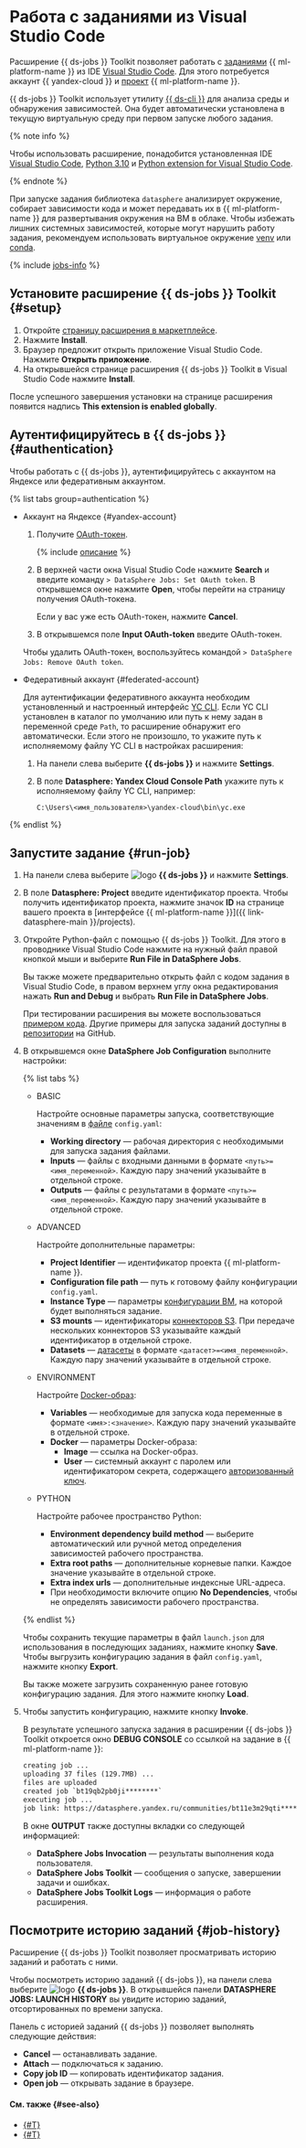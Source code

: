 # Работа с заданиями из Visual Studio Code

Расширение {{ ds-jobs }} Toolkit позволяет работать с [заданиями](../../concepts/jobs/index.md) {{ ml-platform-name }} из IDE [Visual Studio Code](https://code.visualstudio.com/). Для этого потребуется аккаунт {{ yandex-cloud }} и [проект](../../concepts/project.md) {{ ml-platform-name }}.

{{ ds-jobs }} Toolkit использует утилиту [{{ ds-cli }}](../../concepts/jobs/cli.md) для анализа среды и обнаружения зависимостей. Она будет автоматически установлена в текущую виртуальную среду при первом запуске любого задания.

{% note info %}

Чтобы использовать расширение, понадобится установленная IDE [Visual Studio Code](https://code.visualstudio.com/), [Python 3.10](https://www.python.org/downloads/release/python-3100/) и [Python extension for Visual Studio Code](https://marketplace.visualstudio.com/items?itemName=ms-python.python).

{% endnote %}

При запуске задания библиотека `datasphere` анализирует окружение, собирает зависимости кода и может передавать их в {{ ml-platform-name }} для развертывания окружения на ВМ в облаке. Чтобы избежать лишних системных зависимостей, которые могут нарушить работу задания, рекомендуем использовать виртуальное окружение [venv](https://docs.python.org/3/library/venv.html) или [conda](https://docs.conda.io/en/latest/#).

{% include [jobs-info](../../../_includes/datasphere/jobs-environment.md) %}

## Установите расширение {{ ds-jobs }} Toolkit {#setup}

1. Откройте [страницу расширения в маркетплейсе](https://marketplace.visualstudio.com/items?itemName=yandex-cloud.ds-toolkit-vscode).
1. Нажмите **Install**.
1. Браузер предложит открыть приложение Visual Studio Code. Нажмите **Открыть приложение**.
1. На открывшейся странице расширения {{ ds-jobs }} Toolkit в Visual Studio Code нажмите **Install**.

После успешного завершения установки на странице расширения появится надпись **This extension is enabled globally**.

## Аутентифицируйтесь в {{ ds-jobs }} {#authentication}

Чтобы работать с {{ ds-jobs }}, аутентифицируйтесь с аккаунтом на Яндексе или федеративным аккаунтом.

{% list tabs group=authentication %}

- Аккаунт на Яндексе {#yandex-account}

  1. Получите [OAuth-токен](../../../iam/concepts/authorization/oauth-token.md).

     {% include [описание](../../../_includes/oauth-token-lifetime.md) %}

  1. В верхней части окна Visual Studio Code нажмите **Search** и введите команду `> DataSphere Jobs: Set OAuth token`. В открывшемся окне нажмите **Open**, чтобы перейти на страницу получения OAuth-токена.

      Если у вас уже есть OAuth-токен, нажмите **Cancel**.
  1. В открывшемся поле **Input OAuth-token** введите OAuth-токен.

  Чтобы удалить OAuth-токен, воспользуйтесь командой `> DataSphere Jobs: Remove OAuth token`.

- Федеративный аккаунт {#federated-account}

  Для аутентификации федеративного аккаунта необходим установленный и настроенный интерфейс [YC CLI](../../../cli/quickstart.md). Если YC CLI установлен в каталог по умолчанию или путь к нему задан в переменной среде `Path`, то расширение обнаружит его автоматически. Если этого не произошло, то укажите путь к исполняемому файлу YC CLI в настройках расширения:

  1. На панели слева выберите **{{ ds-jobs }}** и нажмите **Settings**.
  1. В поле **Datasphere: Yandex Cloud Console Path** укажите путь к исполняемому файлу YC CLI, например:

      ```text
      C:\Users\<имя_пользователя>\yandex-cloud\bin\yc.exe
      ```

{% endlist %}

## Запустите задание {#run-job}

1. На панели слева выберите ![logo](../../../_assets/datasphere/ds-logo.svg) **{{ ds-jobs }}** и нажмите **Settings**.
1. В поле **Datasphere: Project** введите идентификатор проекта. Чтобы получить идентификатор проекта, нажмите значок **ID** на странице вашего проекта в [интерфейсе {{ ml-platform-name }}]({{ link-datasphere-main }}/projects).
1. Откройте Python-файл с помощью {{ ds-jobs }} Toolkit. Для этого в проводнике Visual Studio Code нажмите на нужный файл правой кнопкой мыши и выберите **Run File in DataSphere Jobs**.

    Вы также можете предварительно открыть файл с кодом задания в Visual Studio Code, в правом верхнем углу окна редактирования нажать **Run and Debug** и выбрать **Run File in DataSphere Jobs**.

    При тестировании расширения вы можете воспользоваться [примером кода](./work-with-jobs.md#example). Другие примеры для запуска заданий доступны в [репозитории](https://github.com/yandex-cloud-examples/yc-datasphere-jobs-examples) на GitHub.

1. В открывшемся окне **DataSphere Job Configuration** выполните настройки:

    {% list tabs %}

    - BASIC

      Настройте основные параметры запуска, соответствующие значениям в [файле](./work-with-jobs.md#create-job) `config.yaml`:

      * **Working directory** — рабочая директория с необходимыми для запуска задания файлами.
      * **Inputs** — файлы с входными данными в формате `<путь>=<имя_переменной>`. Каждую пару значений указывайте в отдельной строке.
      * **Outputs** — файлы с результатами в формате `<путь>=<имя_переменной>`. Каждую пару значений указывайте в отдельной строке.

    - ADVANCED

      Настройте дополнительные параметры:

      * **Project Identifier** — идентификатор проекта {{ ml-platform-name }}.
      * **Configuration file path** — путь к готовому файлу конфигурации `config.yaml`.
      * **Instance Type** — параметры [конфигурации ВМ](../../concepts/configurations.md), на которой будет выполняться задание.
      * **S3 mounts** — идентификаторы [коннекторов S3](../../concepts/s3-connector.md). При передаче нескольких коннекторов S3 указывайте каждый идентификатор в отдельной строке.
      * **Datasets** — [датасеты](../../concepts/dataset.md) в формате `<датасет>=<имя_переменной>`. Каждую пару значений указывайте в отдельной строке.

    - ENVIRONMENT

      Настройте [Docker-образ](../../concepts/docker.md):

      * **Variables** — необходимые для запуска кода переменные в формате `<имя>:<значение>`. Каждую пару значений указывайте в отдельной строке.
      * **Docker** — параметры Docker-образа:
          * **Image** — ссылка на Docker-образ.
          * **User** — системный аккаунт с паролем или идентификатором секрета, содержащего [авторизованный ключ](../../../iam/concepts/authorization/key.md).

    - PYTHON

      Настройте рабочее пространство Python:

      * **Environment dependency build method** — выберите автоматический или ручной метод определения зависимостей рабочего пространства.
      * **Extra root paths** — дополнительные корневые папки. Каждое значение указывайте в отдельной строке.
      * **Extra index urls** — дополнительные индексные URL-адреса.
      * При необходимости включите опцию **No Dependencies**, чтобы не определять зависимости рабочего пространства.

    {% endlist %}

    Чтобы сохранить текущие параметры в файл `launch.json` для использования в последующих заданиях, нажмите кнопку **Save**. Чтобы выгрузить конфигурацию задания в файл `config.yaml`, нажмите кнопку **Export**.

    Вы также можете загрузить сохраненную ранее готовую конфигурацию задания. Для этого нажмите кнопку **Load**.

1. Чтобы запустить конфигурацию, нажмите кнопку **Invoke**.

    В результате успешного запуска задания в расширении {{ ds-jobs }} Toolkit откроется окно **DEBUG CONSOLE** со ссылкой на задание в {{ ml-platform-name }}:

    ```txt
    creating job ...
    uploading 37 files (129.7MB) ...
    files are uploaded
    created job `bt19qb2pb0ji********`
    executing job ...
    job link: https://datasphere.yandex.ru/communities/bt11e3m29qti********/projects/bt1eq06id8kv********/job/bt19qb2pb0ji********
    ```

    В окне **OUTPUT** также доступны вкладки со следующей информацией:

    * **DataSphere Jobs Invocation** — результаты выполнения кода пользователя.
    * **DataSphere Jobs Toolkit** — сообщения о запуске, завершении задачи и ошибках.
    * **DataSphere Jobs Toolkit Logs** — информация о работе расширения.

## Посмотрите историю заданий {#job-history}

Расширение {{ ds-jobs }} Toolkit позволяет просматривать историю заданий и работать с ними.

Чтобы посмотреть историю заданий {{ ds-jobs }}, на панели слева выберите ![logo](../../../_assets/datasphere/ds-logo.svg) **{{ ds-jobs }}**. В открывшейся панели **DATASPHERE JOBS: LAUNCH HISTORY** вы увидите историю заданий, отсортированных по времени запуска.

Панель с историей заданий {{ ds-jobs }} позволяет выполнять следующие действия:

* **Cancel** — останавливать задание.
* **Attach** — подключаться к заданию.
* **Copy job ID** — копировать идентификатор задания.
* **Open job** — открывать задание в браузере.

#### См. также {#see-also}

* [{#T}](../../concepts/jobs/index.md)
* [{#T}](./work-with-jobs.md)

